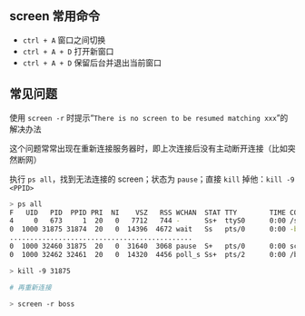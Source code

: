 ## screen 常用命令

- `ctrl + A` 窗口之间切换
- `ctrl + A + D` 打开新窗口
- `ctrl + A + D` 保留后台并退出当前窗口

## 常见问题

使用 `screen -r` 时提示“`There is no screen to be resumed matching xxx`”的解决办法

这个问题常常出现在重新连接服务器时，即上次连接后没有主动断开连接（比如突然断网）

执行 `ps all`，找到无法连接的 screen；状态为 `pause`；直接 `kill` 掉他：`kill -9 <PPID>`

```bash
> ps all
F   UID   PID  PPID PRI  NI    VSZ   RSS WCHAN  STAT TTY        TIME COMMAND
4     0   673     1  20   0   7712   744 -      Ss+  ttyS0      0:00 /sbin/agetty -o -p -- 
0  1000 31875 31874  20   0  14396  4672 wait   Ss   pts/0      0:00 -bash
.............................................
0  1000 32460 31875  20   0  31640  3068 pause  S+   pts/0      0:00 screen -S boss
0  1000 32462 32461  20   0  14320  4456 poll_s Ss+  pts/2      0:00 /bin/bash

> kill -9 31875

# 再重新连接

> screen -r boss
```